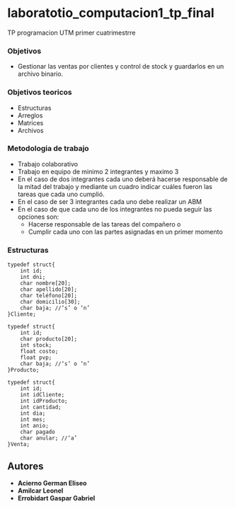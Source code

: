 # laboratotio_computacion1_tp_final
TP programacion UTM primer cuatrimestrre

### Objetivos

* Gestionar las ventas por clientes y control de stock y guardarlos en un archivo binario.

### Objetivos teoricos

* Estructuras
* Arreglos
* Matrices
* Archivos

### Metodologia de trabajo

* Trabajo colaborativo
* Trabajo en equipo de minimo 2 integrantes y maximo 3
* En el caso de dos integrantes cada uno deberá hacerse responsable de la mitad del trabajo y mediante  un cuadro indicar cuáles fueron las tareas que cada uno cumplió.
* En el caso de ser 3 integrantes cada uno debe realizar un ABM
* En el caso de que cada uno de los integrantes no pueda seguir las opciones son:
  * Hacerse responsable de las tareas del compañero o 
  * Cumplir cada uno con las partes asignadas en un primer momento

### Estructuras

```
typedef struct{
    int id;
    int dni;
    char nombre[20];
    char apellido[20];
    char teléfono[20];
    char domicilio[30];
    char baja; //‘s’ o ‘n’
}Cliente;

typedef struct{
    int id;
    char producto[20];
    int stock;
    float costo;
    float pvp;
    char baja; //‘s’ o ‘n’
}Producto;

typedef struct{
    int id;
    int idCliente;
    int idProducto;
    int cantidad;
    int dia;
    int mes;
    int anio;
    char pagado
    char anular; //‘a’
}Venta;
```

## Autores
* **Acierno German Eliseo**
* **Amilcar Leonel**
* **Errobidart Gaspar Gabriel**
